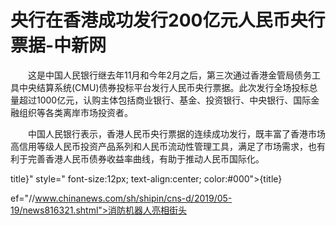 # 央行在香港成功发行200亿元人民币央行票据-中新网

　　这是中国人民银行继去年11月和今年2月之后，第三次通过香港金管局债务工具中央结算系统(CMU)债券投标平台发行人民币央行票据。此次发行全场投标总量超过1000亿元，认购主体包括商业银行、基金、投资银行、中央银行、国际金融组织等各类离岸市场投资者。

　　中国人民银行表示，香港人民币央行票据的连续成功发行，既丰富了香港市场高信用等级人民币投资产品系列和人民币流动性管理工具，满足了市场需求，也有利于完善香港人民币债券收益率曲线，有助于推动人民币国际化。

title}" style=" font-size:12px; text-align:center; color:#000">{title}

ef="//www.chinanews.com/sh/shipin/cns-d/2019/05-19/news816321.shtml">消防机器人亮相街头
